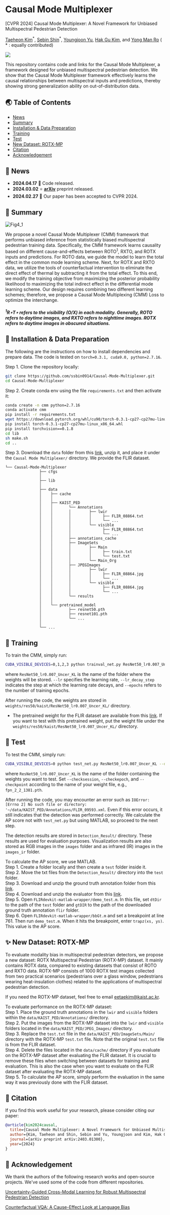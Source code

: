 # Causal Mode Multiplexer
[CVPR 2024] Causal Mode Multiplexer: A Novel Framework for Unbiased Multispectral Pedestrian Detection

<p>
  <a href="https://scholar.google.com/citations?user=9nYafYMAAAAJ&hl=en">Taeheon Kim</a><sup>*</sup>, 
  <a href="https://scholar.google.com/citations?user=a-wpcQEAAAAJ&hl=en">Sebin Shin</a><sup>*</sup>, 
  <a href="https://dblp.org/pid/266/1289.html">Youngjoon Yu</a>, 
  <a href="https://scholar.google.com/citations?user=Jgh1JYgAAAAJ&hl=en">Hak Gu Kim</a>, 
  and <a href="https://scholar.google.com/citations?user=IPzfF7cAAAAJ&hl=en">Yong Man Ro</a> 
  ( * : equally contributed)
</p>

<a href='https://arxiv.org/abs/2403.01300'><img src='https://img.shields.io/badge/Paper-Arxiv-red'></a>

This repository contains code and links for the Causal Mode Multiplexer, a framework designed for unbiased multispectral pedestrian detection. We show that the Causal Mode Multiplexer framework effectively learns the causal relationships between multispectral inputs and predictions, thereby showing strong generalization ability on out-of-distribution data.

## 🌏 Table of Contents

- [News](#news)
- [Summary](#summary)
- [Installation & Data Preparation](#installation--data-preparation)
- [Training](#training)
- [Test](#test)
- [New Dataset: ROTX-MP](#new-dataset-rotx-mp)
- [Citation](#citation)
- [Acknowledgement](#acknowledgement)

## 📢 News

- **2024.04.17** 🌈 Code released.
- **2024.03.02** ⭐ [**arXiv**](https://arxiv.org/abs/2403.01300) preprint released. 
- **2024.02.27** 🎉 Our paper has been accepted to CVPR 2024.

## 📝 Summary

![Fig4_1](https://github.com/ssbin0914/Causal-Mode-Multiplexer/assets/101541087/7b90c4a0-ed92-464b-9bfb-9febe8f2d337)

We propose a novel Causal Mode Multiplexer (CMM) framework that performs unbiased inference from statistically biased multispectral pedestrian training data. Specifically, the CMM framework learns causality based on different cause-and-effects between ROTO<sup>1</sup>, RXTO, and ROTX inputs and predictions. For ROTO data, we guide the model to learn the total effect in the common mode learning scheme. Next, for ROTX and RXTO data, we utilize the tools of counterfactual intervention to eliminate the direct effect of thermal by subtracting it from the total effect. To this end, we modify the training objective from maximizing the posterior probability likelihood to maximizing the total indirect effect in the differential mode learning scheme. Our design requires combining two different learning schemes; therefore, we propose a Causal Mode Multiplexing (CMM) Loss to optimize the interchange.

##### <sup>1</sup>R⋆T⋆ refers to the visibility (O/X) in each modality. Generally, ROTO refers to daytime images, and RXTO refers to nighttime images. ROTX refers to daytime images in obscured situations.

## 🔧 Installation & Data Preparation

The following are the instructions on how to install dependencies and prepare data. The code is tested on `torch=0.3.1, cuda9.0, python=2.7.16`.

Step 1. Clone the repository locally:

```bash
git clone https://github.com/ssbin0914/Causal-Mode-Multiplexer.git
cd Causal-Mode-Multiplexer
```

Step 2. Create conda env using the file `requirements.txt` and then activate it:

```bash
conda create -n cmm python=2.7.16
conda activate cmm
pip install -r requirements.txt
wget https://download.pytorch.org/whl/cu90/torch-0.3.1-cp27-cp27mu-linux_x86_64.whl
pip install torch-0.3.1-cp27-cp27mu-linux_x86_64.whl
pip install torchvision==0.1.8
cd lib
sh make.sh
cd ..
```

Step 3. Download the `data` folder from this [link](https://drive.google.com/file/d/1wgZtVGwJW-02XKSonyz_nKKwoNlu86vm/view?usp=sharing), unzip it, and place it under the `Causal Mode Multiplexer/` directory. We provide the FLIR dataset.

```
└── Causal-Mode-Multiplexer
               ├── cfgs
               │
               ├── lib
               │ 
               ├── data
               │    ├── cache
               │    │ 
               │    ├── KAIST_PED
               │    │       └── Annotations
               │    │       │        ├── lwir
               │    │       │        │     ├── FLIR_08864.txt
               │    │       │        │     └── ...
               │    │       │        └── visible
               │    │       │              ├── FLIR_08864.txt
               │    │       │              └── ...
               │    │       ├── annotations_cache
               │    │       ├── ImageSets
               │    │       │        ├── Main 
               │    │       │        │     ├── train.txt
               │    │       │        │     └── test.txt
               │    │       │        └── Main_Org
               │    │       ├── JPEGImages
               │    │       │        ├── lwir
               │    │       │        │     ├── FLIR_08864.jpg
               │    │       │        │     └── ...
               │    │       │        └── visible
               │    │       │              ├── FLIR_08864.jpg
               │    │       │              └── ...
               │    │       └── results
               │    │ 
               │    └── pretrained_model
               │            ├── resnet50.pth
               │            ├── resnet101.pth
               │            └── ...
               │
               └── ...
```

## 🔨 Training

To train the CMM, simply run:

```bash
CUDA_VISIBLE_DEVICES=0,1,2,3 python trainval_net.py ResNet50_lr0.007_Uncer_KL --dataset kaist --cuda --mGPUs --bs 4 --cag --s 2 --types all --net res50 --UKLoss ON --lr 0.007 --lr_decay_step 1 --epochs 2
```

where `ResNet50_lr0.007_Uncer_KL` is the name of the folder where the weights will be stored. `--lr` specifies the learning rate, `--lr_decay_step` indicates the step at which the learning rate decays, and `--epochs` refers to the number of training epochs.

After running the code, the weights are stored in `weights/res50/kaist/ResNet50_lr0.007_Uncer_KL/` directory.

- The pretrained weight for the FLIR dataset are available from this [link](https://drive.google.com/file/d/1-zwQI536o65FEfzoaQFU7hLurW1z4bWt/view?usp=sharing). If you want to test with this pretrained weight, put the weight file under the `weights/res50/kaist/ResNet50_lr0.007_Uncer_KL/` directory.

## 🧪 Test

To test the CMM, simply run:

```bash
CUDA_VISIBLE_DEVICES=0 python test_net.py ResNet50_lr0.007_Uncer_KL --dataset kaist --cuda --cag --checksession 2 --checkepoch 2 --checkpoint 1381 --types all --UKLoss ON --net res50 --vis
```

where `ResNet50_lr0.007_Uncer_KL` is the name of the folder containing the weights you want to test. Set `--checksession`, `--checkepoch`, and `--checkpoint` according to the name of your weight file, e.g., `fpn_2_2_1381.pth`.

After running the code, you may encounter an error such as `IOError: [Errno 2] No such file or directory: '~/data/KAIST_PED/Annotations/FLIR_09593.xml`. Even if this error occurs, it still indicates that the detection was performed correctly. We calculate the AP score not with `test_net.py` but using MATLAB, so proceed to the next step.

The detection results are stored in `Detection_Result/` directory. These results are used for evaluation purposes. Visualization results are also stored as RGB images in the `images` folder and as infrared (IR) images in the `images_ir` folder.

To calculate the AP score, we use MATLAB.<br>
Step 1. Create a folder locally and then create a `test` folder inside it.<br>
Step 2. Move the txt files from the `Detection_Result/` directory into the `test` folder.<br>
Step 3. Download and unzip the ground truth annotation folder from this [link](https://drive.google.com/file/d/1mhzmFKpvzjK9P1UzYc1btaJgezWxEaFk/view?usp=sharing).<br>
Step 4. Download and unzip the evaluator from this [link](https://drive.google.com/drive/folders/1XL_208QF2QEqOQ9isM_riZY9bGb-B--i?usp=sharing).<br>
Step 5. Open `FLIRdevkit-matlab-wrapper/demo_test.m`. In this file, set `dtDir` to the path of the `test` folder and `gtDIR` to the path of the downloaded ground truth annotation `flir` folder.<br>
Step 6. Open `FLIRdevkit-matlab-wrapper/bbGt.m` and set a breakpoint at line 761. Then run `demo_test.m`. When it hits the breakpoint, enter `trapz(xs, ys)`. This value is the AP score.

## ✨ New Dataset: ROTX-MP

To evaluate modality bias in multispectral pedestrian detectors, we propose a new dataset: ROTX Multispectral Pedestrian (ROTX-MP) dataset. It mainly contains ROTX data, compared to existing datasets that consist of ROTO and RXTO data. ROTX-MP consists of 1000 ROTX test images collected from two practical scenarios (pedestrians over a glass window, pedestrians wearing heat-insulation clothes) related to the applications of multispectral pedestrian detection.

If you need the ROTX-MP dataset, feel free to email eetaekim@kaist.ac.kr.

To evaluate performance on the ROTX-MP dataset:<br>
Step 1. Place the ground truth annotations in the `lwir` and `visible` folders within the `data/KAIST_PED/Annotations/` directory.<br>
Step 2. Put the images from the ROTX-MP dataset into the `lwir` and `visible` folders located in the `data/KAIST_PED/JPEG_Images/` directory.<br>
Step 3. Replace the `test.txt` file in the `data/KAIST_PED/ImageSets/Main/` directory with the ROTX-MP `test.txt` file. Note that the original `test.txt` file is from the FLIR dataset.<br>
Step 4. Delete the files located in the `data/cache/` directory if you evaluate on the ROTX-MP dataset after evaluating the FLIR dataset. It is crucial to remove these files when switching between datasets for training and evaluation. This is also the case when you want to evaluate on the FLIR dataset after evaluating the ROTX-MP dataset.<br>
Step 5. To calculate the AP score, simply perform the evaluation in the same way it was previously done with the FLIR dataset.

## 📃 Citation

If you find this work useful for your research, please consider citing our paper:

```bibtex
@article{kim2024causal,
  title={Causal Mode Multiplexer: A Novel Framework for Unbiased Multispectral Pedestrian Detection},
  author={Kim, Taeheon and Shin, Sebin and Yu, Youngjoon and Kim, Hak Gu and Ro, Yong Man},
  journal={arXiv preprint arXiv:2403.01300},
  year={2024}
}
```

## 🙏 Acknowledgement

We thank the authors of the following research works and open-source projects. We've used some of the code from different repositories.

[Uncertainty-Guided Cross-Modal Learning for Robust Multispectral Pedestrian Detection](https://ieeexplore.ieee.org/abstract/document/9419080?casa_token=2iNnZoAqg20AAAAA:lAH7D-i2BnLKOY8ZnLuK_fU-M2sZBg-nlQn5sUgw9ksBPpLVkqlCdCW3EfJ50N9-AHkAHt_J)

[Counterfactual VQA: A Cause-Effect Look at Language Bias](https://github.com/yuleiniu/cfvqa?tab=readme-ov-file)
